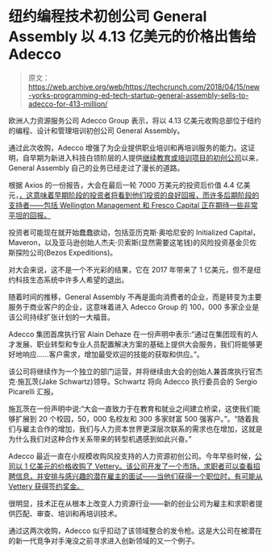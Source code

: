 # 纽约编程技术初创公司 General Assembly 以 4.13 亿美元的价格出售给 Adecco

> 原文：<https://web.archive.org/web/https://techcrunch.com/2018/04/15/new-yorks-programming-ed-tech-startup-general-assembly-sells-to-adecco-for-413-million/>

欧洲人力资源服务公司 Adecco Group 表示，将以 4.13 亿美元收购总部位于纽约的编程、设计和管理培训初创公司 General Assembly。

通过此次收购，Adecco 增强了为企业提供职业培训和再培训服务的能力。这证明，自早期为新进入科技白领阶层的人提供[继续教育或培训项目的初创公司](https://web.archive.org/web/20230327205139/https://techcrunch.com/2012/10/30/technology-education-startup-general-assembly-raises-10-million/)以来，General Assembly 自己的业务已经走过了漫长的道路。

根据 Axios 的一份报告，大会在最后一轮 7000 万美元的投资后价值 4.4 亿美元，[，这意味着早期阶段的投资者将看到他们投资的良好回报，而许多后期阶段的支持者——包括 Wellington Management 和 Fresco Capital 正在期待一些非常平坦的回报。](https://web.archive.org/web/20230327205139/https://www.axios.com/general-assembly-1523667905-ce940016-11d9-4380-bdd3-d46ef18898f7.html?utm_source=twitter&utm_medium=twsocialshare&utm_campaign=organic)

投资者可能现在就开始蠢蠢欲动，包括亚历克斯·奥哈尼安的 Initialized Capital，Maveron，以及亚马逊创始人杰夫·贝索斯(显然需要这笔钱)的风险投资基金贝佐斯探险公司(Bezos Expeditions)。

对大会来说，这不是一个不光彩的结果，它在 2017 年带来了 1 亿美元，但不是纽约科技生态系统中许多人希望的退出。

随着时间的推移，General Assembly 不再是面向消费者的企业，而是转变为主要服务于商业客户的企业，这意味着进入 Adecco Group 的 100，000 多家企业是该公司持续扩张计划的一大福音。

Adecco 集团首席执行官 Alain Dehaze 在一份声明中表示:“通过在集团现有的人才发展、职业转型和专业人员配置解决方案的基础上提供大会服务，我们将能够更好地响应……客户需求，增加最受欢迎的技能的获取和供应。”。

该公司将继续作为一个独立的部门运营，并将继续由大会的创始人兼首席执行官杰克·施瓦茨(Jake Schwartz)领导。Schwartz 将向 Adecco 执行委员会的 Sergio Picarelli 汇报。

施瓦茨在一份声明中说:“大会一直致力于在教育和就业之间建立桥梁，这使我们能够扩展到 20 个校园，50，000 名校友和 300 多家财富 500 强客户。”。“随着我们与雇主合作的增加，我们与人力资本世界更深层次联系的需求也在增加，这就是为什么我们对这种合作关系带来的转型机遇感到如此兴奋。”

Adecco 最近一直在小规模收购风投支持的人力资源初创公司。今年早些时候，[公司以 1 亿美元的价格收购了 Vettery。该公司开发了一个市场，求职者可以查看招聘信息，并安排与感兴趣的潜在雇主的面试——当他们获得一个职位时，有可能从 Vettery 获得签约奖金。](https://web.archive.org/web/20230327205139/https://techcrunch.com/2018/02/20/adecco-acquires-vettery/)

很明显，技术正在从根本上改变人力资源行业——新的创业公司为雇主和求职者提供匹配、审查、培训和再培训技术。

通过这两次收购，Adecco 似乎扣动了该领域整合的发令枪。这是大公司在被潜在的新一代竞争对手淹没之前寻求进入创新领域的又一个例子。